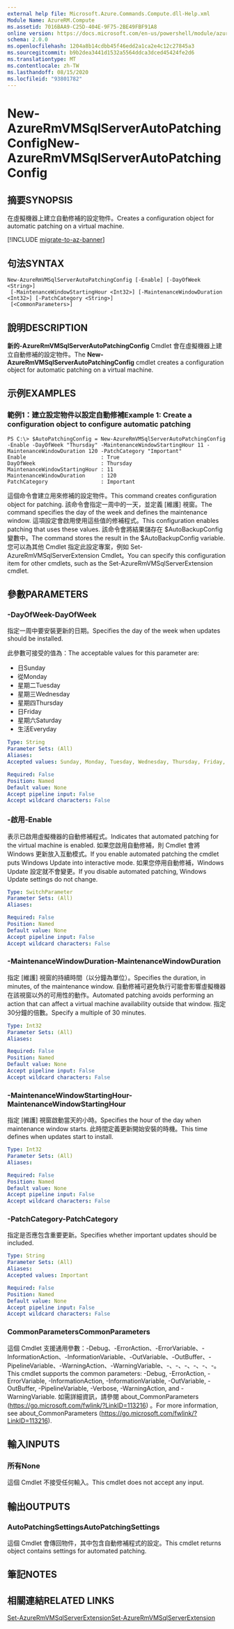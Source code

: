 ```yaml
---
external help file: Microsoft.Azure.Commands.Compute.dll-Help.xml
Module Name: AzureRM.Compute
ms.assetid: 7016BAA9-C25D-404E-9F75-2BE49FBF91A8
online version: https://docs.microsoft.com/en-us/powershell/module/azurerm.compute/new-azurermvmsqlserverautopatchingconfig
schema: 2.0.0
ms.openlocfilehash: 1204a8b14cdbb45f46edd2a1ca2e4c12c27845a3
ms.sourcegitcommit: b9b2dea3441d1532a5564ddca3dced45424fe2d6
ms.translationtype: MT
ms.contentlocale: zh-TW
ms.lasthandoff: 08/15/2020
ms.locfileid: "93801782"
---
```

# <span data-ttu-id="6e24f-101">New-AzureRmVMSqlServerAutoPatchingConfig</span><span class="sxs-lookup"><span data-stu-id="6e24f-101">New-AzureRmVMSqlServerAutoPatchingConfig</span></span>

## <span data-ttu-id="6e24f-102">摘要</span><span class="sxs-lookup"><span data-stu-id="6e24f-102">SYNOPSIS</span></span>
<span data-ttu-id="6e24f-103">在虛擬機器上建立自動修補的設定物件。</span><span class="sxs-lookup"><span data-stu-id="6e24f-103">Creates a configuration object for automatic patching on a virtual machine.</span></span>

[!INCLUDE [migrate-to-az-banner](../../includes/migrate-to-az-banner.md)]

## <span data-ttu-id="6e24f-104">句法</span><span class="sxs-lookup"><span data-stu-id="6e24f-104">SYNTAX</span></span>

```
New-AzureRmVMSqlServerAutoPatchingConfig [-Enable] [-DayOfWeek <String>]
 [-MaintenanceWindowStartingHour <Int32>] [-MaintenanceWindowDuration <Int32>] [-PatchCategory <String>]
 [<CommonParameters>]
```

## <span data-ttu-id="6e24f-105">說明</span><span class="sxs-lookup"><span data-stu-id="6e24f-105">DESCRIPTION</span></span>
<span data-ttu-id="6e24f-106">**新的-AzureRmVMSqlServerAutoPatchingConfig** Cmdlet 會在虛擬機器上建立自動修補的設定物件。</span><span class="sxs-lookup"><span data-stu-id="6e24f-106">The **New-AzureRmVMSqlServerAutoPatchingConfig** cmdlet creates a configuration object for automatic patching on a virtual machine.</span></span>

## <span data-ttu-id="6e24f-107">示例</span><span class="sxs-lookup"><span data-stu-id="6e24f-107">EXAMPLES</span></span>

### <span data-ttu-id="6e24f-108">範例1：建立設定物件以設定自動修補</span><span class="sxs-lookup"><span data-stu-id="6e24f-108">Example 1: Create a configuration object to configure automatic patching</span></span>
```
PS C:\> $AutoPatchingConfig = New-AzureRmVMSqlServerAutoPatchingConfig -Enable -DayOfWeek "Thursday" -MaintenanceWindowStartingHour 11 -MaintenanceWindowDuration 120 -PatchCategory "Important"
Enable                        : True
DayOfWeek                     : Thursday
MaintenanceWindowStartingHour : 11
MaintenanceWindowDuration     : 120
PatchCategory                 : Important
```

<span data-ttu-id="6e24f-109">這個命令會建立用來修補的設定物件。</span><span class="sxs-lookup"><span data-stu-id="6e24f-109">This command creates configuration object for patching.</span></span>
<span data-ttu-id="6e24f-110">該命令會指定一周中的一天，並定義 [維護] 視窗。</span><span class="sxs-lookup"><span data-stu-id="6e24f-110">The command specifies the day of the week and defines the maintenance window.</span></span>
<span data-ttu-id="6e24f-111">這項設定會啟用使用這些值的修補程式。</span><span class="sxs-lookup"><span data-stu-id="6e24f-111">This configuration enables patching that uses these values.</span></span>
<span data-ttu-id="6e24f-112">該命令會將結果儲存在 $AutoBackupConfig 變數中。</span><span class="sxs-lookup"><span data-stu-id="6e24f-112">The command stores the result in the $AutoBackupConfig variable.</span></span>
<span data-ttu-id="6e24f-113">您可以為其他 Cmdlet 指定此設定專案，例如 Set-AzureRmVMSqlServerExtension Cmdlet。</span><span class="sxs-lookup"><span data-stu-id="6e24f-113">You can specify this configuration item for other cmdlets, such as the Set-AzureRmVMSqlServerExtension cmdlet.</span></span>

## <span data-ttu-id="6e24f-114">參數</span><span class="sxs-lookup"><span data-stu-id="6e24f-114">PARAMETERS</span></span>

### <span data-ttu-id="6e24f-115">-DayOfWeek</span><span class="sxs-lookup"><span data-stu-id="6e24f-115">-DayOfWeek</span></span>
<span data-ttu-id="6e24f-116">指定一周中要安裝更新的日期。</span><span class="sxs-lookup"><span data-stu-id="6e24f-116">Specifies the day of the week when updates should be installed.</span></span>

<span data-ttu-id="6e24f-117">此參數可接受的值為：</span><span class="sxs-lookup"><span data-stu-id="6e24f-117">The acceptable values for this parameter are:</span></span>

- <span data-ttu-id="6e24f-118">日</span><span class="sxs-lookup"><span data-stu-id="6e24f-118">Sunday</span></span>
- <span data-ttu-id="6e24f-119">從</span><span class="sxs-lookup"><span data-stu-id="6e24f-119">Monday</span></span>
- <span data-ttu-id="6e24f-120">星期二</span><span class="sxs-lookup"><span data-stu-id="6e24f-120">Tuesday</span></span>
- <span data-ttu-id="6e24f-121">星期三</span><span class="sxs-lookup"><span data-stu-id="6e24f-121">Wednesday</span></span>
- <span data-ttu-id="6e24f-122">星期四</span><span class="sxs-lookup"><span data-stu-id="6e24f-122">Thursday</span></span>
- <span data-ttu-id="6e24f-123">日</span><span class="sxs-lookup"><span data-stu-id="6e24f-123">Friday</span></span>
- <span data-ttu-id="6e24f-124">星期六</span><span class="sxs-lookup"><span data-stu-id="6e24f-124">Saturday</span></span>
- <span data-ttu-id="6e24f-125">生活</span><span class="sxs-lookup"><span data-stu-id="6e24f-125">Everyday</span></span>

```yaml
Type: String
Parameter Sets: (All)
Aliases: 
Accepted values: Sunday, Monday, Tuesday, Wednesday, Thursday, Friday, Saturday, Everyday

Required: False
Position: Named
Default value: None
Accept pipeline input: False
Accept wildcard characters: False
```

### <span data-ttu-id="6e24f-126">-啟用</span><span class="sxs-lookup"><span data-stu-id="6e24f-126">-Enable</span></span>
<span data-ttu-id="6e24f-127">表示已啟用虛擬機器的自動修補程式。</span><span class="sxs-lookup"><span data-stu-id="6e24f-127">Indicates that automated patching for the virtual machine is enabled.</span></span>
<span data-ttu-id="6e24f-128">如果您啟用自動修補，則 Cmdlet 會將 Windows 更新放入互動模式。</span><span class="sxs-lookup"><span data-stu-id="6e24f-128">If you enable automated patching the cmdlet puts Windows Update into interactive mode.</span></span>
<span data-ttu-id="6e24f-129">如果您停用自動修補，Windows Update 設定就不會變更。</span><span class="sxs-lookup"><span data-stu-id="6e24f-129">If you disable automated patching, Windows Update settings do not change.</span></span>

```yaml
Type: SwitchParameter
Parameter Sets: (All)
Aliases: 

Required: False
Position: Named
Default value: None
Accept pipeline input: False
Accept wildcard characters: False
```

### <span data-ttu-id="6e24f-130">-MaintenanceWindowDuration</span><span class="sxs-lookup"><span data-stu-id="6e24f-130">-MaintenanceWindowDuration</span></span>
<span data-ttu-id="6e24f-131">指定 [維護] 視窗的持續時間（以分鐘為單位）。</span><span class="sxs-lookup"><span data-stu-id="6e24f-131">Specifies the duration, in minutes, of the maintenance window.</span></span>
<span data-ttu-id="6e24f-132">自動修補可避免執行可能會影響虛擬機器在該視窗以外的可用性的動作。</span><span class="sxs-lookup"><span data-stu-id="6e24f-132">Automated patching avoids performing an action that can affect a virtual machine availability outside that window.</span></span>
<span data-ttu-id="6e24f-133">指定30分鐘的倍數。</span><span class="sxs-lookup"><span data-stu-id="6e24f-133">Specify a multiple of 30 minutes.</span></span>

```yaml
Type: Int32
Parameter Sets: (All)
Aliases: 

Required: False
Position: Named
Default value: None
Accept pipeline input: False
Accept wildcard characters: False
```

### <span data-ttu-id="6e24f-134">-MaintenanceWindowStartingHour</span><span class="sxs-lookup"><span data-stu-id="6e24f-134">-MaintenanceWindowStartingHour</span></span>
<span data-ttu-id="6e24f-135">指定 [維護] 視窗啟動當天的小時。</span><span class="sxs-lookup"><span data-stu-id="6e24f-135">Specifies the hour of the day when maintenance window starts.</span></span>
<span data-ttu-id="6e24f-136">此時間定義更新開始安裝的時機。</span><span class="sxs-lookup"><span data-stu-id="6e24f-136">This time defines when updates start to install.</span></span>

```yaml
Type: Int32
Parameter Sets: (All)
Aliases: 

Required: False
Position: Named
Default value: None
Accept pipeline input: False
Accept wildcard characters: False
```

### <span data-ttu-id="6e24f-137">-PatchCategory</span><span class="sxs-lookup"><span data-stu-id="6e24f-137">-PatchCategory</span></span>
<span data-ttu-id="6e24f-138">指定是否應包含重要更新。</span><span class="sxs-lookup"><span data-stu-id="6e24f-138">Specifies whether important updates should be included.</span></span>

```yaml
Type: String
Parameter Sets: (All)
Aliases: 
Accepted values: Important

Required: False
Position: Named
Default value: None
Accept pipeline input: False
Accept wildcard characters: False
```

### <span data-ttu-id="6e24f-139">CommonParameters</span><span class="sxs-lookup"><span data-stu-id="6e24f-139">CommonParameters</span></span>
<span data-ttu-id="6e24f-140">這個 Cmdlet 支援通用參數：-Debug、-ErrorAction、-ErrorVariable、-InformationAction、-InformationVariable、-OutVariable、-OutBuffer、-PipelineVariable、-WarningAction、-WarningVariable、-、-、-、-、-、-。</span><span class="sxs-lookup"><span data-stu-id="6e24f-140">This cmdlet supports the common parameters: -Debug, -ErrorAction, -ErrorVariable, -InformationAction, -InformationVariable, -OutVariable, -OutBuffer, -PipelineVariable, -Verbose, -WarningAction, and -WarningVariable.</span></span> <span data-ttu-id="6e24f-141">如需詳細資訊，請參閱 about_CommonParameters (https://go.microsoft.com/fwlink/?LinkID=113216) 。</span><span class="sxs-lookup"><span data-stu-id="6e24f-141">For more information, see about_CommonParameters (https://go.microsoft.com/fwlink/?LinkID=113216).</span></span>

## <span data-ttu-id="6e24f-142">輸入</span><span class="sxs-lookup"><span data-stu-id="6e24f-142">INPUTS</span></span>

### <span data-ttu-id="6e24f-143">所有</span><span class="sxs-lookup"><span data-stu-id="6e24f-143">None</span></span>
<span data-ttu-id="6e24f-144">這個 Cmdlet 不接受任何輸入。</span><span class="sxs-lookup"><span data-stu-id="6e24f-144">This cmdlet does not accept any input.</span></span>

## <span data-ttu-id="6e24f-145">輸出</span><span class="sxs-lookup"><span data-stu-id="6e24f-145">OUTPUTS</span></span>

### <span data-ttu-id="6e24f-146">AutoPatchingSettings</span><span class="sxs-lookup"><span data-stu-id="6e24f-146">AutoPatchingSettings</span></span>
<span data-ttu-id="6e24f-147">這個 Cmdlet 會傳回物件，其中包含自動修補程式的設定。</span><span class="sxs-lookup"><span data-stu-id="6e24f-147">This cmdlet returns object contains settings for automated patching.</span></span>

## <span data-ttu-id="6e24f-148">筆記</span><span class="sxs-lookup"><span data-stu-id="6e24f-148">NOTES</span></span>

## <span data-ttu-id="6e24f-149">相關連結</span><span class="sxs-lookup"><span data-stu-id="6e24f-149">RELATED LINKS</span></span>



[<span data-ttu-id="6e24f-150">Set-AzureRmVMSqlServerExtension</span><span class="sxs-lookup"><span data-stu-id="6e24f-150">Set-AzureRmVMSqlServerExtension</span></span>](./Set-AzureRMVMSqlServerExtension.md)


